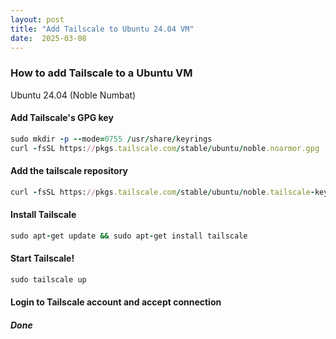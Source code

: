 ```yaml
---
layout: post
title: "Add Tailscale to Ubuntu 24.04 VM"
date:  2025-03-08
---
```


### How to add Tailscale to a Ubuntu VM

Ubuntu 24.04 (Noble Numbat)

#### Add Tailscale's GPG key

```ruby
sudo mkdir -p --mode=0755 /usr/share/keyrings
curl -fsSL https://pkgs.tailscale.com/stable/ubuntu/noble.noarmor.gpg | sudo tee /usr/share/keyrings/tailscale-archive-keyring.gpg >/dev/null
```
#### Add the tailscale repository

```ruby
curl -fsSL https://pkgs.tailscale.com/stable/ubuntu/noble.tailscale-keyring.list | sudo tee /etc/apt/sources.list.d/tailscale.list
```

#### Install Tailscale

```ruby
sudo apt-get update && sudo apt-get install tailscale
```

#### Start Tailscale!

```ruby
sudo tailscale up
```

#### Login to Tailscale account and accept connection
##### Done